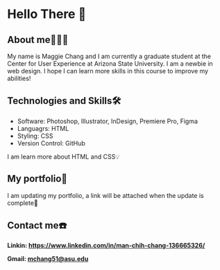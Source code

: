 # Hello There 👋

## About me🙋🏻‍♀️ 

My name is Maggie Chang and I am currently a graduate student at the Center for User Experience at Arizona State University. I am a newbie in web design. I hope I can learn more skills in this course to improve my abilities!


## Technologies and Skills🛠️

* Software: Photoshop, Illustrator, InDesign, Premiere Pro, Figma
* Languagrs: HTML
* Styling: CSS
* Version Control: GitHub

I am learn more about HTML and CSS💡

## My portfolio💼

I am updating my portfolio, a link will be attached when the update is complete🔗

## Contact me☎️

**Linkin: https://www.linkedin.com/in/man-chih-chang-136665326/**

**Gmail: mchang51@asu.edu**
